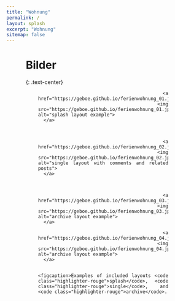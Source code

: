 ```yaml
---
title: "Wohnung"
permalink: /
layout: splash
excerpt: "Wohnung"
sitemap: false
---
```

<style>
 td {
    vertical-align: middle;
}
</style>

<div style="margin-left:10%; margin-right:10%; text-align: justify">
<h1>Bilder</h1>
{: .text-center}
</div>

<figure class="third ">
  <div style="margin-left:10%; margin-right:10%; text-align: justify">
    
      <a href="https://geboe.github.io/ferienwohnung_01.jpg">
        <img src="https://geboe.github.io/ferienwohnung_01.jpg" alt="splash layout example">
      </a>
    
  
    
      <a href="https://geboe.github.io/ferienwohnung_02.jpg">
        <img src="https://geboe.github.io/ferienwohnung_02.jpg" alt="single layout with comments and related posts">
      </a>
    
  
    
      <a href="https://geboe.github.io/ferienwohnung_03.jpg">
        <img src="https://geboe.github.io/ferienwohnung_03.jpg" alt="archive layout example">
      </a>
    
     <a href="https://geboe.github.io/ferienwohnung_04.jpg">
        <img src="https://geboe.github.io/ferienwohnung_04.jpg" alt="archive layout example">
      </a>
  
  
    <figcaption>Examples of included layouts <code class="highlighter-rouge">splash</code>, <code class="highlighter-rouge">single</code>, and <code class="highlighter-rouge">archive</code>.
</figcaption>
  </div>
</figure>
